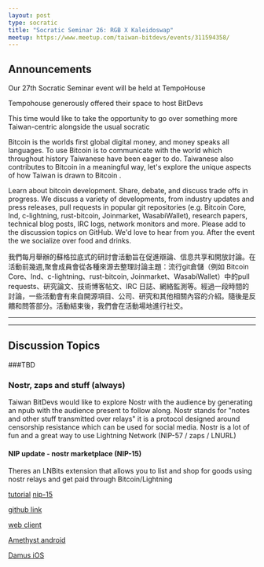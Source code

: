 ```yaml
---
layout: post
type: socratic
title: "Socratic Seminar 26: RGB X Kaleidoswap"
meetup: https://www.meetup.com/taiwan-bitdevs/events/311594358/
---
```


## Announcements

Our 27th Socratic Seminar event will be held at TempoHouse

Tempohouse generously offered their space to host BitDevs

This time would like to take the opportunity to go over something more Taiwan-centric alongside the usual socratic

Bitcoin is the worlds first global digital money, and money speaks all languages. To use Bitcoin is to communicate with the world which throughout history Taiwanese have been eager to do. Taiwanese also contributes to Bitcoin in a meaningful way, let's explore the unique aspects of how Taiwan is drawn to Bitcoin .

Learn about bitcoin development. Share, debate, and discuss trade offs in progress. We discuss a variety of developments, from industry updates and press releases, pull requests in popular git repositories (e.g. Bitcoin Core, lnd, c-lightning, rust-bitcoin, Joinmarket, WasabiWallet), research papers, technical blog posts, IRC logs, network monitors and more. Please add to the discussion topics on GitHub. We'd love to hear from you. After the event the we socialize over food and drinks.

我們每月舉辦的蘇格拉底式的研討會活動旨在促進辯論、信息共享和開放討論。在活動前幾週,聚會成員會從各種來源去整理討論主題：流行git倉儲（例如 Bitcoin Core、lnd、c-lightning、rust-bitcoin, Joinmarket、WasabiWallet）中的pull requests、研究論文、技術博客帖文、IRC 日誌、網絡監測等。經過一段時間的討論，一些活動會有來自開源項目、公司、研究和其他相關內容的介紹。隨後是反饋和問答部分。活動結束後，我們會在活動場地進行社交。

---
---

## Discussion Topics

###TBD

### Nostr, zaps and stuff (always)

Taiwan BitDevs would like to explore Nostr with the audience by generating an npub with the audience present to follow along.
Nostr stands for "notes and other stuff transmitted over relays" it is a protocol designed around censorship resistance which can be used for social media. Nostr is a lot of fun and a great way to use Lightning Network (NIP-57 / zaps / LNURL)

#### NIP update - nostr marketplace (NIP-15)
Theres an LNBits extension that allows you to list and shop for goods using nostr relays and get paid through Bitcoin/Lightning

[tutorial](https://github.com/lnbits/lnbits/wiki/LNbits-Extensions)
[nip-15](https://github.com/nostr-protocol/nips/blob/master/15.md)


[github link](https://github.com/nostr-protocol/nostr)

[web client](https://snort.social)

[Amethyst android](https://play.google.com/store/apps/details?id=com.vitorpamplona.amethyst&hl=en&gl=US)

[Damus iOS](https://apps.apple.com/ca/app/damus/id1628663131)
